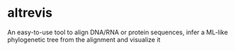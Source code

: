 # altrevis
An easy-to-use tool to align DNA/RNA or protein sequences, infer a ML-like phylogenetic tree from the alignment and visualize it
